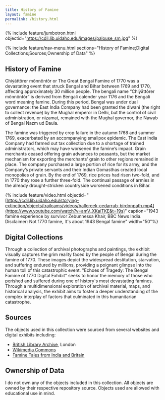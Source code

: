 ```yaml
---
title: History of Famine
layout: famine
permalink: /history.html
---
```

{% include feature/jumbotron.html objectid="https://cdil.lib.uidaho.edu/images/palouse_sm.jpg" %}

{% include feature/nav-menu.html sections="History of Famine;Digital Collections;Sources;Ownership of Data" %}

## History of Famine

Chiẏāttôrer mônnôntôr or The Great Bengal Famine of 1770 was a devastating event that struck Bengal and Bihar between 1769 and 1770, affecting approximately 30 million people. The bengali name “Chiẏāttôrer mônnôntôr” is derived from Bengali calender year 1176 and the Bengali word meaning famine. During this period, Bengal was under dual governance: the East India Company had been granted the diwani (the right to collect revenue) by the Mughal emperor in Delhi, but the control of civil administration, or nizamat, remained with the Mughal governor, the Nawab of Bengal Nazm ud Daula. 

The famine was triggered by crop failure in the autumn 1768 and summer 1769, exacerbated by an accompanying smallpox epidemic. The East India Company had farmed out tax collection due to a shortage of trained administrators, which may have worsened the famine’s impact. Grain merchants ceased offering grain advances to peasants, but the market mechanism for exporting the merchants’ grain to other regions remained in place. The company purchased a large portion of rice for its army, and the Company’s private servants and their Indian Gomasthas created local monopolies of grain. By the end of 1769, rice prices had risen two-fold, and in 1770 they rose a further three-fold. The continual passage of armies in the already drought-stricken countryside worsened conditions in Bihar.

{% include feature/video.html objectid="[https://cdil.lib.uidaho.edu/storying-extinction/objects/trailcams/videos/ballcreek-cedarrub-birdonpath.mp4](https://www.youtube.com/watch?v=amV_XKaiTKE&t=19s)" caption="1943 famine experience by survivor Zebunnessa Khair, BBC News India. Disclaimer: Not 1770 famine, It's about 1943 Bengal famine" width="50"%}

## Digital Collections

Through a collection of archival photographs and paintings, the exhibit visually captures the grim reality faced by the people of Bengal during the famine of 1770. These images depict the widespread destitution, starvation, and suffering endured by millions, providing a poignant glimpse into the human toll of this catastrophic event. "Echoes of Tragedy: The Bengal Famine of 1770 Digital Exhibit" seeks to honor the memory of those who perished and suffered during one of history's most devastating famines. Through a multidimensional exploration of archival material, maps, and historical analysis, the exhibit aims to foster a deeper understanding of the complex interplay of factors that culminated in this humanitarian catastrophe.


## Sources

The objects used in this collection were sourced from several websites and digital exhibits including:
* [British Library Archive](https://imagesonline.bl.uk/search/), London
* [Wikimedia Commons](https://commons.wikimedia.org/wiki/Main_Page)
* [Famine Tales from India and Britain](https://faminetales.exeter.ac.uk/collections/show/5)

## Ownership of Data

I do not own any of the objects included in this collection. All objects are owned by their respective repository source. Objects used are allowed with educational use in mind.
